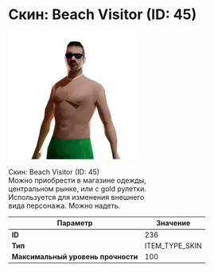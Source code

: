 # Скин: Beach Visitor (ID: 45)

![Item Image](../img/236.webp?raw=true)

Скин: Beach Visitor (ID: 45)<br>Можно приобрести в магазине одежды,<br>центральном рынке, или с gold рулетки.<br>Используется для изменения внешнего<br>вида персонажа. Можно надеть.


| Параметр | Значение |
|----------|----------|
| **ID** | 236 |
| **Тип** | ITEM_TYPE_SKIN |
| **Максимальный уровень прочности** | 100 |

